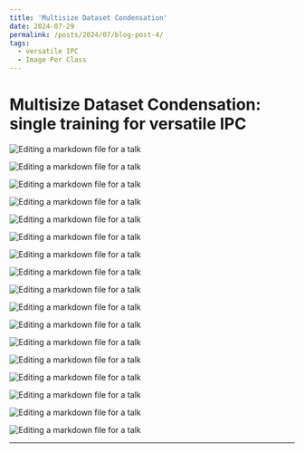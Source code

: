 ```yaml
---
title: 'Multisize Dataset Condensation'
date: 2024-07-29
permalink: /posts/2024/07/blog-post-4/
tags:
  - versatile IPC
  - Image Per Class
---
```


Multisize Dataset Condensation: single training for versatile IPC
======

![Editing a markdown file for a talk](/Multisize_DC/슬라이드1.PNG)

![Editing a markdown file for a talk](/Multisize_DC/슬라이드2.PNG)

![Editing a markdown file for a talk](/Multisize_DC/슬라이드3.PNG)

![Editing a markdown file for a talk](/Multisize_DC/슬라이드4.PNG)

![Editing a markdown file for a talk](/Multisize_DC/슬라이드5.PNG)

![Editing a markdown file for a talk](/Multisize_DC/슬라이드6.PNG)

![Editing a markdown file for a talk](/Multisize_DC/슬라이드7.PNG)

![Editing a markdown file for a talk](/Multisize_DC/슬라이드8.PNG)

![Editing a markdown file for a talk](/Multisize_DC/슬라이드9.PNG)

![Editing a markdown file for a talk](/Multisize_DC/슬라이드10.PNG)

![Editing a markdown file for a talk](/Multisize_DC/슬라이드11.PNG)

![Editing a markdown file for a talk](/Multisize_DC/슬라이드12.PNG)

![Editing a markdown file for a talk](/Multisize_DC/슬라이드13.PNG)

![Editing a markdown file for a talk](/Multisize_DC/슬라이드14.PNG)

![Editing a markdown file for a talk](/Multisize_DC/슬라이드15.PNG)

![Editing a markdown file for a talk](/Multisize_DC/슬라이드16.PNG)

![Editing a markdown file for a talk](/Multisize_DC/슬라이드17.PNG)

------

